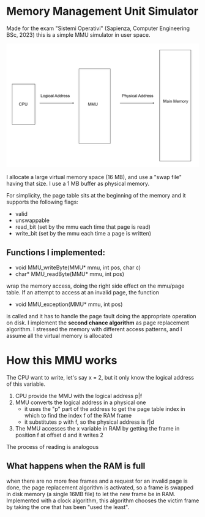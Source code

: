 # Memory Management Unit Simulator
Made for the exam "Sistemi Operativi" (Sapienza, Computer Engineering BSc, 2023) this is a simple MMU simulator in user space. 

![MMU Diagram](images/MMU.png)

I allocate a large virtual memory space (16 MB), and use a "swap file" having that size. I use a 1 MB buffer as physical memory.
 
For simplicity, the page table sits at the beginning of the memory and it supports the following flags:
 - valid
 - unswappable
 - read_bit (set by the mmu each time that page is read)
 - write_bit (set by the mmu each time a page is written)

## Functions I implemented:
- void MMU_writeByte(MMU* mmu, int pos, char c)
- char* MMU_readByte(MMU* mmu, int pos)

wrap the memory access, doing the right side effect on the mmu/page table. If an attempt to access at an invalid page, the function 
- void MMU_exception(MMU* mmu, int pos)

is called and it has to handle the page fault doing the appropriate operation on disk. I implement the **second chance algorithm** as page replacement algorithm.  I stressed the memory with different access patterns, and I assume all the virtual memory is allocated


# How this MMU works
The CPU want to write, let's say x = 2, but it only know the logical address of this variable. 
1. CPU provide the MMU with the logical address p|f
2. MMU converts the logical address in a physical one
	- it uses the "p" part of the address to get the page table index in which to find the index f of the RAM frame
	- it substitutes p with f, so the physical address is f|d 
3. The MMU accesses the x variable in RAM by getting the frame in position f at offset d and it writes 2

The process of reading is analogous

## What happens when the RAM is full
when there are no more free frames and a request for an invalid page is done, the page replacement algorithm is activated, so a frame is swapped in disk memory (a single 16MB file) to let the new frame be in RAM. Implemented with a clock algorithm, this algorithm chooses the victim frame by taking the one that has been "used the least".
